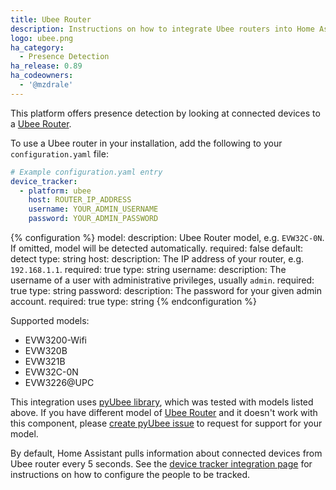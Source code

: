 ```yaml
---
title: Ubee Router
description: Instructions on how to integrate Ubee routers into Home Assistant.
logo: ubee.png
ha_category:
  - Presence Detection
ha_release: 0.89
ha_codeowners:
  - '@mzdrale'
---
```


This platform offers presence detection by looking at connected devices to a [Ubee Router](https://www.ubeeinteractive.com/).

To use a Ubee router in your installation, add the following to your `configuration.yaml` file:

```yaml
# Example configuration.yaml entry
device_tracker:
  - platform: ubee
    host: ROUTER_IP_ADDRESS
    username: YOUR_ADMIN_USERNAME
    password: YOUR_ADMIN_PASSWORD
```

{% configuration %}
model:
  description: Ubee Router model, e.g. `EVW32C-0N`. If omitted, model will be detected automatically.
  required: false
  default: detect
  type: string
host:
  description: The IP address of your router, e.g. `192.168.1.1`.
  required: true
  type: string
username:
  description: The username of a user with administrative privileges, usually `admin`.
  required: true
  type: string
password:
  description: The password for your given admin account.
  required: true
  type: string
{% endconfiguration %}

Supported models:
- EVW3200-Wifi
- EVW320B
- EVW321B
- EVW32C-0N
- EVW3226@UPC

<div class='note info'>

This integration uses <a href='https://github.com/mzdrale/pyubee'>pyUbee library</a>, which was tested with models listed above. If you have different model of <a href='http://www.ubeeinteractive.com/?page_id=20178'>Ubee Router</a> and it doesn't work with this component, please <a href='https://github.com/mzdrale/pyubee/issues/new'>create pyUbee issue</a> to request for support for your model.

</div>

By default, Home Assistant pulls information about connected devices from Ubee router every 5 seconds.
See the [device tracker integration page](/integrations/device_tracker/) for instructions on how to configure the people to be tracked.
